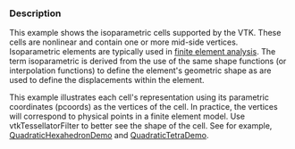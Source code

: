 ### Description

This example shows the isoparametric cells supported by the VTK. These cells are nonlinear and contain one or more mid-side vertices. Isoparametric elements are typically used in [finite element analysis](https://en.wikipedia.org/wiki/Finite_element_method).  The term isoparametric is derived from the use of the same shape functions (or interpolation functions)  to define the element's geometric shape as are used to define the displacements within the element.

This example illustrates each cell's representation using its parametric coordinates (pcoords) as the vertices of the cell. In practice, the vertices will correspond to physical points in a finite element model. Use vtkTessellatorFilter to better see the shape of the cell. See for example, [QuadraticHexahedronDemo](/Cxx/GeometricObjects/QuadraticHexahedronDemo) and [QuadraticTetraDemo](/Cxx/GeometricObjects/QuadraticTetraDemo).
